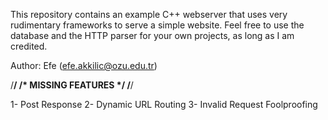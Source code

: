 This repository contains an example C++ webserver that uses very rudimentary frameworks to serve a simple website.
Feel free to use the database and the HTTP parser for your own projects, as long as I am credited.

Author: Efe (efe.akkilic@ozu.edu.tr)

/********************/
/* MISSING FEATURES */
/********************/

1- Post Response
2- Dynamic URL Routing
3- Invalid Request Foolproofing